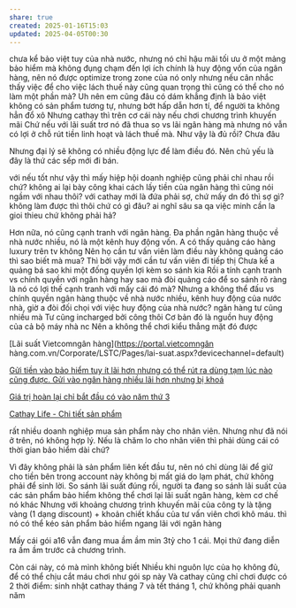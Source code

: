 ```yaml
---
share: true
created: 2025-01-16T15:03
updated: 2025-04-05T00:30
---
```


chưa kể bảo việt tuy của nhà nước, nhưng nó chỉ hậu mãi tối ưu ở một mảng bảo hiểm mà không đụng chạm đến lợi ích chính là huy động vốn của ngân hàng, nên nó được optimize trong zone của nó only
nhưng nếu cân nhắc thấy việc để cho việc lách thuế này cũng quan trọng thì cũng có thể cho nó làm một phần mà?
Uh nên em cũng đâu có dám khẳng định là bảo việt không có sản phẩm tương tự, nhưng bớt hấp dẫn hơn tí, để người ta không hẳn đổ xô
Nhưng cathay thì trên cơ cái này nếu chơi chương trình khuyến mãi
Chứ nếu với lãi suất trơ nó đã thua so vs lãi ngân hàng mà
nhưng nó vẫn có lợi ở chỗ rút tiền linh hoạt và lách thuế mà. Như vậy là đủ rồi?
Chưa đâu

Nhưng đại lý sẽ không có nhiều động lực để làm điều đó. Nên chủ yếu là đây là thứ các sếp mới đi bán.

với nếu tốt như vậy thì mấy hiệp hội doanh nghiệp cũng phải chỉ nhau rồi chứ?
không
ai lại bày công khai cách lấy tiền của ngân hàng
thì cũng nói ngầm với nhau thôi? 
với cathay mới là đứa phải sợ, chứ mấy dn đó thì sợ gì?
không làm được thì thôi chứ có gì đâu?
ai nghĩ sâu sa qa
việc minh cần la gioi thieu
chứ không phải hả?



Hơn nữa, nó cũng cạnh tranh với ngân hàng. Đa phần ngân hàng thuộc về nhà nước nhiều, nó là một kênh huy động vốn.
A có thấy quảng cáo hàng luxury trên tv không
Nên họ cần tư vấn viên làm điều này
không quảng cáo thì sao biết mà mua?  Thì bởi vậy mới cần tư vấn viên đi tiếp thị Chưa kể a quảng bá sao khi một đống quyền lợi kèm so sánh kia Rồi a tính cạnh tranh vs chính quyền với ngân hàng hay sao mà đòi quảng cáo để so sánh rõ ràng là nó có lợi thế cạnh tranh với mấy cái đó mà? Nhưng a không thể đấu vs chính quyền ngân hàng thuộc về nhà nước nhiều, kênh huy động của nước nhà, giờ a đòi đối chọi với việc huy động của nhà nước?
ngân hàng tư cũng nhiều mà Tư cũng incharged bởi công thôi Cơ bản đó là nguồn huy động của cả bộ máy nhà nc Nên a không thể chơi kiểu thẳng mặt đó được

[Lãi suất Vietcomngân hàng](https://portal.vietcomngân hàng.com.vn/Corporate/LSTC/Pages/lai-suat.aspx?devicechannel=default)

[Gửi tiền vào bảo hiểm tuy ít lãi hơn nhưng có thể rút ra dùng tạm lúc nào cũng được. Gửi vào ngân hàng nhiều lãi hơn nhưng bị khoá](G%E1%BB%ADi%20ti%E1%BB%81n%20v%C3%A0o%20b%E1%BA%A3o%20hi%E1%BB%83m%20tuy%20%C3%ADt%20l%C3%A3i%20h%C6%A1n%20nh%C6%B0ng%20c%C3%B3%20th%E1%BB%83%20r%C3%BAt%20ra%20d%C3%B9ng%20t%E1%BA%A1m%20l%C3%BAc%20n%C3%A0o%20c%C5%A9ng%20%C4%91%C6%B0%E1%BB%A3c.%20G%E1%BB%ADi%20v%C3%A0o%20ng%C3%A2n%20h%C3%A0ng%20nhi%E1%BB%81u%20l%C3%A3i%20h%C6%A1n%20nh%C6%B0ng%20b%E1%BB%8B%20kho%C3%A1.md)


[Giá trị hoàn lại chỉ bắt đầu có vào năm thứ 3](../../../%E2%9A%A1Hi%E1%BB%83u%20bi%E1%BA%BFt%20s%C3%A2u/T%E1%BB%95%20ch%E1%BB%A9c%20t%C3%A0i%20ch%C3%ADnh/B%E1%BA%A3o%20hi%E1%BB%83m/Nguy%C3%AAn%20t%E1%BA%AFc%20ho%E1%BA%A1t%20%C4%91%E1%BB%99ng/Gi%C3%A1%20tr%E1%BB%8B%20ho%C3%A0n%20l%E1%BA%A1i%20ch%E1%BB%89%20b%E1%BA%AFt%20%C4%91%E1%BA%A7u%20c%C3%B3%20v%C3%A0o%20n%C4%83m%20th%E1%BB%A9%203.md)

[Cathay Life - Chi tiết sản phẩm](https://www.cathaylife.com.vn/cathay/product-A16.html)

rất nhiều doanh nghiệp mua sản phẩm này cho nhân viên. Nhưng như đã nói ở trên, nó không hợp lý. Nếu là chăm lo cho nhân viên thì phải dùng cái có thời gian bảo hiểm dài chứ?

Vì đây không phải là sản phẩm liên kết đầu tư, nên nó chỉ dùng lãi để giữ cho tiền bên trong account này không bị mất giá do lạm phát, chứ không phải để sinh lời.
So sánh lãi suất 
đúng rồi, người ta đang so sánh lãi suất của các sản phẩm bảo hiểm không thể chơi lại lãi suất ngân hàng, kèm cơ chế nó khác
Nhưng với khoảng chương trình khuyến mãi của công ty là tặng vàng (1 dạng discount) + khoản chiết khấu của tư vấn viên chơi khô máu. thì nó có thể kéo sản phẩm bảo hiểm ngang lãi với ngân hàng 

Mấy cái gói a16 vẫn đang mua ầm ầm min 3tỷ cho 1 cái. Mọi thứ đang diễn ra ầm ầm trước cả chương trình. 


Còn cái này, có mà mình không biết
Nhiều khi nguôn lực của họ không đủ, để có thể chịu cắt máu chơi như gói sp này
Và cathay cũng chỉ chơi được có 2 thời điểm: sinh nhật cathay tháng 7 và tết tháng 1, chứ không phải quanh năm